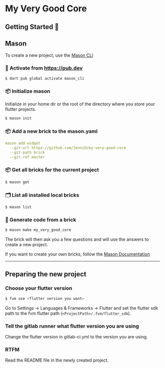 # My Very Good Core

## Getting Started 🚀

## Mason
To create a new project, use the [Mason CLI][mason_link]

### 🎯 Activate from https://pub.dev
```sh
$ dart pub global activate mason_cli
```

### 📦 Initialize mason
Initialize in your home dir or the root of the directory where you store 
your flutter projects.
```sh   
$ mason init
```

### 📦 Add a new brick to the mason.yaml
```yaml
mason add widget
  --git-url https://github.com/JenniO/my-very-good-core
  --git-path brick
  --git-ref master
```
### 📦 Get all bricks for the current project
```sh
$ mason get
```
### 🗂 List all installed local bricks
```sh
$ mason list
```
### 🚧 Generate code from a brick
```sh
$ mason make my_very_good_core
```
The brick will then ask you a few questions and will use the answers to 
create a new project.


If you want to create your own bricks, follow the [Mason Documentation][mason_create_link]

---

## Preparing the new project

### Choose your flutter version
```sh
$ fvm use <flutter version you want>
```

Go to Settings -> Languages & Frameworks -> Flutter and set the flutter 
sdk path to the fvm flutter path (`<ProjectPath>/.fvm/flutter_sdk`).

### Tell the gitlab runner what flutter version you are using

Change the flutter version in gitlab-ci.yml to the version you are using.

### RTFM
Read the README file in the newly created project.

[mason_link]: https://docs.brickhub.dev/
[mason_create_link]: https://docs.brickhub.dev/category/creating-bricks